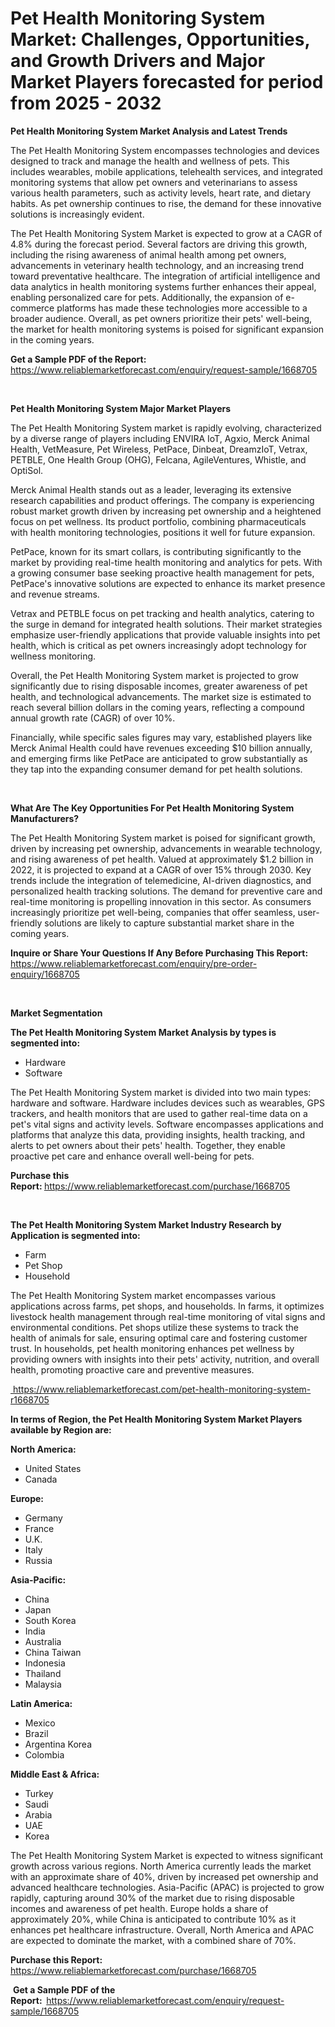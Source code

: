 <p><h1>Pet Health Monitoring System Market: Challenges, Opportunities, and Growth Drivers and Major Market Players forecasted for period from 2025 - 2032</h1></p><p><strong>Pet Health Monitoring System Market Analysis and Latest Trends</strong></p>
<p><p>The Pet Health Monitoring System encompasses technologies and devices designed to track and manage the health and wellness of pets. This includes wearables, mobile applications, telehealth services, and integrated monitoring systems that allow pet owners and veterinarians to assess various health parameters, such as activity levels, heart rate, and dietary habits. As pet ownership continues to rise, the demand for these innovative solutions is increasingly evident.</p><p>The Pet Health Monitoring System Market is expected to grow at a CAGR of 4.8% during the forecast period. Several factors are driving this growth, including the rising awareness of animal health among pet owners, advancements in veterinary health technology, and an increasing trend toward preventative healthcare. The integration of artificial intelligence and data analytics in health monitoring systems further enhances their appeal, enabling personalized care for pets. Additionally, the expansion of e-commerce platforms has made these technologies more accessible to a broader audience. Overall, as pet owners prioritize their pets' well-being, the market for health monitoring systems is poised for significant expansion in the coming years.</p></p>
<p><strong>Get a Sample PDF of the Report:&nbsp;</strong> <a href="https://www.reliablemarketforecast.com/enquiry/request-sample/1668705?utm_campaign=3504&utm_medium=2&utm_source=Github&utm_content=ia&utm_term=15042025&utm_id=pet-health-monitoring-system">https://www.reliablemarketforecast.com/enquiry/request-sample/1668705</a></p>
<p>&nbsp;</p>
<p><strong>Pet Health Monitoring System Major Market Players</strong></p>
<p><p>The Pet Health Monitoring System market is rapidly evolving, characterized by a diverse range of players including ENVIRA IoT, Agxio, Merck Animal Health, VetMeasure, Pet Wireless, PetPace, Dinbeat, DreamzIoT, Vetrax, PETBLE, One Health Group (OHG), Felcana, AgileVentures, Whistle, and OptiSol. </p><p>Merck Animal Health stands out as a leader, leveraging its extensive research capabilities and product offerings. The company is experiencing robust market growth driven by increasing pet ownership and a heightened focus on pet wellness. Its product portfolio, combining pharmaceuticals with health monitoring technologies, positions it well for future expansion.</p><p>PetPace, known for its smart collars, is contributing significantly to the market by providing real-time health monitoring and analytics for pets. With a growing consumer base seeking proactive health management for pets, PetPace's innovative solutions are expected to enhance its market presence and revenue streams.</p><p>Vetrax and PETBLE focus on pet tracking and health analytics, catering to the surge in demand for integrated health solutions. Their market strategies emphasize user-friendly applications that provide valuable insights into pet health, which is critical as pet owners increasingly adopt technology for wellness monitoring.</p><p>Overall, the Pet Health Monitoring System market is projected to grow significantly due to rising disposable incomes, greater awareness of pet health, and technological advancements. The market size is estimated to reach several billion dollars in the coming years, reflecting a compound annual growth rate (CAGR) of over 10%. </p><p>Financially, while specific sales figures may vary, established players like Merck Animal Health could have revenues exceeding $10 billion annually, and emerging firms like PetPace are anticipated to grow substantially as they tap into the expanding consumer demand for pet health solutions.</p></p>
<p>&nbsp;</p>
<p><strong>What Are The Key Opportunities For Pet Health Monitoring System Manufacturers?</strong></p>
<p><p>The Pet Health Monitoring System market is poised for significant growth, driven by increasing pet ownership, advancements in wearable technology, and rising awareness of pet health. Valued at approximately $1.2 billion in 2022, it is projected to expand at a CAGR of over 15% through 2030. Key trends include the integration of telemedicine, AI-driven diagnostics, and personalized health tracking solutions. The demand for preventive care and real-time monitoring is propelling innovation in this sector. As consumers increasingly prioritize pet well-being, companies that offer seamless, user-friendly solutions are likely to capture substantial market share in the coming years.</p></p>
<p><strong>Inquire or Share Your Questions If Any Before Purchasing This Report:</strong> <a href="https://www.reliablemarketforecast.com/enquiry/pre-order-enquiry/1668705?utm_campaign=3504&utm_medium=2&utm_source=Github&utm_content=ia&utm_term=15042025&utm_id=pet-health-monitoring-system">https://www.reliablemarketforecast.com/enquiry/pre-order-enquiry/1668705</a></p>
<p>&nbsp;</p>
<p><strong>Market Segmentation</strong></p>
<p><strong>The Pet Health Monitoring System Market Analysis by types is segmented into:</strong></p>
<p><ul><li>Hardware</li><li>Software</li></ul></p>
<p><p>The Pet Health Monitoring System market is divided into two main types: hardware and software. Hardware includes devices such as wearables, GPS trackers, and health monitors that are used to gather real-time data on a pet's vital signs and activity levels. Software encompasses applications and platforms that analyze this data, providing insights, health tracking, and alerts to pet owners about their pets' health. Together, they enable proactive pet care and enhance overall well-being for pets.</p></p>
<p><strong>Purchase this Report:&nbsp;</strong><a href="https://www.reliablemarketforecast.com/purchase/1668705?utm_campaign=3504&utm_medium=2&utm_source=Github&utm_content=ia&utm_term=15042025&utm_id=pet-health-monitoring-system">https://www.reliablemarketforecast.com/purchase/1668705</a></p>
<p>&nbsp;</p>
<p><strong>The Pet Health Monitoring System Market Industry Research by Application is segmented into:</strong></p>
<p><ul><li>Farm</li><li>Pet Shop</li><li>Household</li></ul></p>
<p><p>The Pet Health Monitoring System market encompasses various applications across farms, pet shops, and households. In farms, it optimizes livestock health management through real-time monitoring of vital signs and environmental conditions. Pet shops utilize these systems to track the health of animals for sale, ensuring optimal care and fostering customer trust. In households, pet health monitoring enhances pet wellness by providing owners with insights into their pets' activity, nutrition, and overall health, promoting proactive care and preventive measures.</p></p>
<p><a href="https://www.reliablemarketforecast.com/pet-health-monitoring-system-r1668705?utm_campaign=3504&utm_medium=2&utm_source=Github&utm_content=ia&utm_term=15042025&utm_id=pet-health-monitoring-system">&nbsp;https://www.reliablemarketforecast.com/pet-health-monitoring-system-r1668705</a></p>
<p><strong>In terms of Region, the Pet Health Monitoring System Market Players available by Region are:</strong></p>
<p>
    <p> <strong> North America: </strong>
        <ul>
            <li>United States</li>
            <li>Canada</li>
        </ul>
        </p> 
    <p> <strong> Europe: </strong>
        <ul>
            <li>Germany</li>
            <li>France</li>
            <li>U.K.</li>
            <li>Italy</li>
            <li>Russia</li>
        </ul>
        </p> 
    <p> <strong> Asia-Pacific: </strong>
        <ul>
            <li>China</li>
            <li>Japan</li>
            <li>South Korea</li>
            <li>India</li>
            <li>Australia</li>
            <li>China Taiwan</li>
            <li>Indonesia</li>
            <li>Thailand</li>
            <li>Malaysia</li>
        </ul>
        </p> 
    <p> <strong> Latin America: </strong>
        <ul>
            <li>Mexico</li>
            <li>Brazil</li>
            <li>Argentina Korea</li>
            <li>Colombia</li>
        </ul>
        </p> 
    <p> <strong> Middle East & Africa: </strong>
        <ul>
            <li>Turkey</li>
            <li>Saudi</li>
            <li>Arabia</li>
            <li>UAE</li>
            <li>Korea</li>
        </ul>
    </p>
    </p>
<p><p>The Pet Health Monitoring System Market is expected to witness significant growth across various regions. North America currently leads the market with an approximate share of 40%, driven by increased pet ownership and advanced healthcare technologies. Asia-Pacific (APAC) is projected to grow rapidly, capturing around 30% of the market due to rising disposable incomes and awareness of pet health. Europe holds a share of approximately 20%, while China is anticipated to contribute 10% as it enhances pet healthcare infrastructure. Overall, North America and APAC are expected to dominate the market, with a combined share of 70%.</p></p>
<p><strong>Purchase this Report: </strong><a href="https://www.reliablemarketforecast.com/purchase/1668705?utm_campaign=3504&utm_medium=2&utm_source=Github&utm_content=ia&utm_term=15042025&utm_id=pet-health-monitoring-system">https://www.reliablemarketforecast.com/purchase/1668705</a></p>
<p>&nbsp;<strong>Get a Sample PDF of the Report:&nbsp;&nbsp;</strong><a href="https://www.reliablemarketforecast.com/enquiry/request-sample/1668705?utm_campaign=3504&utm_medium=2&utm_source=Github&utm_content=ia&utm_term=15042025&utm_id=pet-health-monitoring-system">https://www.reliablemarketforecast.com/enquiry/request-sample/1668705</a></p>
<p><strong></strong></p>
<p><p></p><p></p><p></p></p>